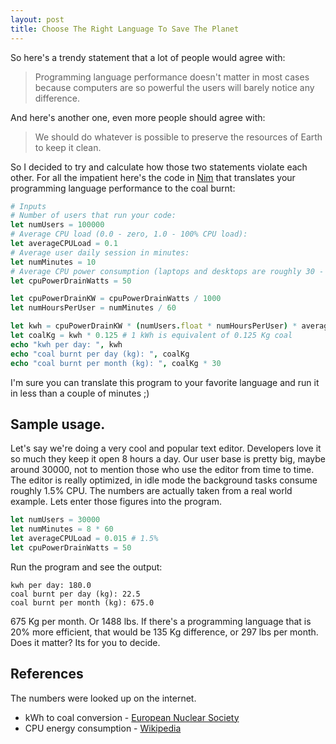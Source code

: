 ```yaml
---
layout: post
title: Choose The Right Language To Save The Planet
---
```


So here's a trendy statement that a lot of people would agree with:

> Programming language performance doesn't matter in most cases because computers
are so powerful the users will barely notice any difference.

And here's another one, even more people should agree with:

> We should do whatever is possible to preserve the resources of Earth to keep it
clean.

So I decided to try and calculate how those two statements violate each other.
For all the impatient here's the code in [Nim](https://nim-lang.org) that
translates your programming language performance to the coal burnt:

```nim
# Inputs
# Number of users that run your code:
let numUsers = 100000
# Average CPU load (0.0 - zero, 1.0 - 100% CPU load):
let averageCPULoad = 0.1
# Average user daily session in minutes:
let numMinutes = 10
# Average CPU power consumption (laptops and desktops are roughly 30 - 100 Watts):
let cpuPowerDrainWatts = 50

let cpuPowerDrainKW = cpuPowerDrainWatts / 1000
let numHoursPerUser = numMinutes / 60

let kwh = cpuPowerDrainKW * (numUsers.float * numHoursPerUser) * averageCPULoad
let coalKg = kwh * 0.125 # 1 kWh is equivalent of 0.125 Kg coal
echo "kwh per day: ", kwh
echo "coal burnt per day (kg): ", coalKg
echo "coal burnt per month (kg): ", coalKg * 30
```

I'm sure you can translate this program to your favorite language and run it in
less than a couple of minutes ;)

Sample usage.
-------------
Let's say we're doing a very cool and popular text editor. Developers love it
so much they keep it open 8 hours a day. Our user base is pretty big, maybe
around 30000, not to mention those who use the editor from time to time. The
editor is really optimized, in idle mode the background tasks consume roughly
1.5% CPU. The numbers are actually taken from a real world example. Lets enter
those figures into the program.

```nim
let numUsers = 30000
let numMinutes = 8 * 60
let averageCPULoad = 0.015 # 1.5%
let cpuPowerDrainWatts = 50
```
Run the program and see the output:
```
kwh per day: 180.0
coal burnt per day (kg): 22.5
coal burnt per month (kg): 675.0
```

675 Kg per month. Or 1488 lbs.
If there's a programming language that is 20% more efficient, that would
be 135 Kg difference, or 297 lbs per month. Does it matter? Its for you to decide.

References
----------
The numbers were looked up on the internet.
- kWh to coal conversion - [European Nuclear Society](https://www.euronuclear.org/info/encyclopedia/f/fuelcomparison.htm)
- CPU energy consumption - [Wikipedia](https://en.wikipedia.org/wiki/List_of_CPU_power_dissipation_figures)
